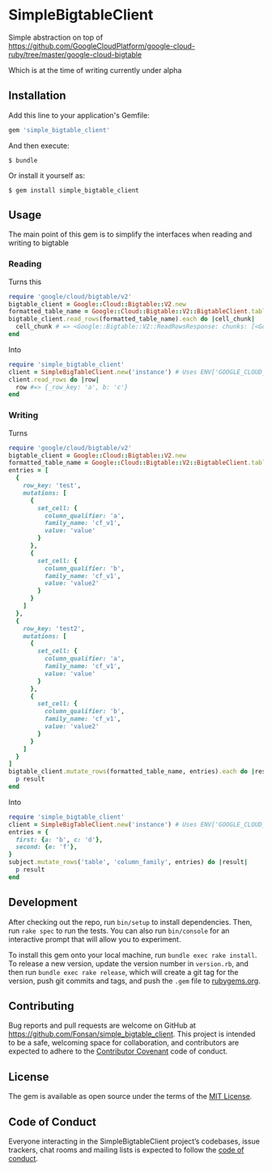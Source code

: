 # SimpleBigtableClient

Simple abstraction on top of https://github.com/GoogleCloudPlatform/google-cloud-ruby/tree/master/google-cloud-bigtable

Which is at the time of writing currently under alpha

## Installation

Add this line to your application's Gemfile:

```ruby
gem 'simple_bigtable_client'
```

And then execute:

    $ bundle

Or install it yourself as:

    $ gem install simple_bigtable_client

## Usage

The main point of this gem is to simplify the interfaces when reading and writing to bigtable

### Reading

Turns this
```ruby
require 'google/cloud/bigtable/v2'
bigtable_client = Google::Cloud::Bigtable::V2.new
formatted_table_name = Google::Cloud::Bigtable::V2::BigtableClient.table_path("project", "instance", "table")
bigtable_client.read_rows(formatted_table_name).each do |cell_chunk|
  cell_chunk # => <Google::Bigtable::V2::ReadRowsResponse: chunks: [<Google::Bigtable::V2::ReadRowsResponse::CellChunk: row_key:....
end
```

Into
```ruby
require 'simple_bigtable_client'
client = SimpleBigTableClient.new('instance') # Uses ENV['GOOGLE_CLOUD_PROJECT']
client.read_rows do |row|
  row #=> {_row_key: 'a', b: 'c'}
end
```

### Writing

Turns

```ruby
require 'google/cloud/bigtable/v2'
bigtable_client = Google::Cloud::Bigtable::V2.new
formatted_table_name = Google::Cloud::Bigtable::V2::BigtableClient.table_path("project", "instance", "table")
entries = [
  {
    row_key: 'test',
    mutations: [
      {
        set_cell: {
          column_qualifier: 'a',
          family_name: 'cf_v1',
          value: 'value'
        }
      },
      {
        set_cell: {
          column_qualifier: 'b',
          family_name: 'cf_v1',
          value: 'value2'
        }
      }
    ]
  },
  {
    row_key: 'test2',
    mutations: [
      {
        set_cell: {
          column_qualifier: 'a',
          family_name: 'cf_v1',
          value: 'value'
        }
      },
      {
        set_cell: {
          column_qualifier: 'b',
          family_name: 'cf_v1',
          value: 'value2'
        }
      }
    ]
  }
]
bigtable_client.mutate_rows(formatted_table_name, entries).each do |result|
  p result
end
```

Into

```ruby
require 'simple_bigtable_client'
client = SimpleBigTableClient.new('instance') # Uses ENV['GOOGLE_CLOUD_PROJECT']
entries = {
  first: {a: 'b', c: 'd'},
  second: {e: 'f'},
}
subject.mutate_rows('table', 'column_family', entries) do |result|
  p result
end
```

## Development

After checking out the repo, run `bin/setup` to install dependencies. Then, run `rake spec` to run the tests. You can also run `bin/console` for an interactive prompt that will allow you to experiment.

To install this gem onto your local machine, run `bundle exec rake install`. To release a new version, update the version number in `version.rb`, and then run `bundle exec rake release`, which will create a git tag for the version, push git commits and tags, and push the `.gem` file to [rubygems.org](https://rubygems.org).

## Contributing

Bug reports and pull requests are welcome on GitHub at https://github.com/Fonsan/simple_bigtable_client. This project is intended to be a safe, welcoming space for collaboration, and contributors are expected to adhere to the [Contributor Covenant](http://contributor-covenant.org) code of conduct.

## License

The gem is available as open source under the terms of the [MIT License](https://opensource.org/licenses/MIT).

## Code of Conduct

Everyone interacting in the SimpleBigtableClient project’s codebases, issue trackers, chat rooms and mailing lists is expected to follow the [code of conduct](https://github.com/Fonsan/simple_bigtable_client/blob/master/CODE_OF_CONDUCT.md).
